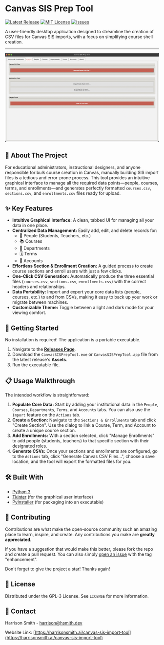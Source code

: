 # Canvas SIS Prep Tool

[![Latest Release](https://img.shields.io/github/v/release/hsmith-dev/canvas-sis-prep-tool?style=for-the-badge)](https://github.com/hsmith-dev/canvas-sis-prep-tool/releases)
[![MIT License](https://img.shields.io/github/license/hsmith-dev/canvas-sis-prep-tool?style=for-the-badge)](https://github.com/hsmith-dev/canvas-sis-prep-tool/blob/main/LICENSE)
[![Issues](https://img.shields.io/github/issues/hsmith-dev/canvas-sis-prep-tool?style=for-the-badge)](https://github.com/hsmith-dev/canvas-sis-prep-tool/issues)

A user-friendly desktop application designed to streamline the creation of CSV files for Canvas SIS imports, with a focus on simplifying course shell creation.

---
![Screenshot of the Canvas SIS Prep Tool application](https://github.com/hsmith-dev/canvas-sis-prep-tool/blob/main/app-image.png?raw=true)

## 🎯 About The Project

For educational administrators, instructional designers, and anyone responsible for bulk course creation in Canvas, manually building SIS import files is a tedious and error-prone process. This tool provides an intuitive graphical interface to manage all the required data points—people, courses, terms, and enrollments—and generates perfectly formatted `courses.csv`, `sections.csv`, and `enrollments.csv` files ready for upload.

## ✨ Key Features

* **Intuitive Graphical Interface:** A clean, tabbed UI for managing all your data in one place.
* **Centralized Data Management:** Easily add, edit, and delete records for:
    * 👥 People (Students, Teachers, etc.)
    * 📚 Courses
    * 🏢 Departments
    * 🗓️ Terms
    * 📂 Accounts
* **Effortless Section & Enrollment Creation:** A guided process to create course sections and enroll users with just a few clicks.
* **One-Click CSV Generation:** Automatically produce the three essential files (`courses.csv`, `sections.csv`, `enrollments.csv`) with the correct headers and relationships.
* **Data Portability:** Import and export your core data lists (people, courses, etc.) to and from CSVs, making it easy to back up your work or migrate between machines.
* **Customizable Theme:** Toggle between a light and dark mode for your viewing comfort.

## 🚀 Getting Started

No installation is required! The application is a portable executable.

1.  Navigate to the [**Releases Page**](https://github.com/hsmith-dev/canvas-sis-prep-tool/releases).
2.  Download the `CanvasSISPrepTool.exe` or `CanvasSISPrepTool.app` file from the latest release's **Assets**.
3.  Run the executable file.

## 📋 Usage Walkthrough

The intended workflow is straightforward:

1.  **Populate Core Data:** Start by adding your institutional data in the `People`, `Courses`, `Departments`, `Terms`, and `Accounts` tabs. You can also use the `Import` feature on the `Actions` tab.
2.  **Create a Section:** Navigate to the `Sections & Enrollments` tab and click "Create Section". Use the dialog to link a Course, Term, and Account to create a unique course section.
3.  **Add Enrollments:** With a section selected, click "Manage Enrollments" to add people (students, teachers) to that specific section with their designated roles.
4.  **Generate CSVs:** Once your sections and enrollments are configured, go to the `Actions` tab, click "Generate Canvas CSV Files...", choose a save location, and the tool will export the formatted files for you.

## 🛠️ Built With

* [Python 3](https://www.python.org/)
* [Tkinter](https://docs.python.org/3/library/tkinter.html) (for the graphical user interface)
* [PyInstaller](https://pyinstaller.org/) (for packaging into an executable)

## 🤝 Contributing

Contributions are what make the open-source community such an amazing place to learn, inspire, and create. Any contributions you make are **greatly appreciated**.

If you have a suggestion that would make this better, please fork the repo and create a pull request. You can also simply [open an issue](https://github.com/hsmith-dev/canvas-sis-prep-tool/issues) with the tag "enhancement".

Don't forget to give the project a star! Thanks again!

## 📄 License

Distributed under the GPL-3 License. See `LICENSE` for more information.

## 📧 Contact

Harrison Smith - harrison@hsmith.dev

Website Link: [https://harrisonsmith.ai/canvas-sis-import-tool](https://harrisonsmith.ai/canvas-sis-import-tool)
